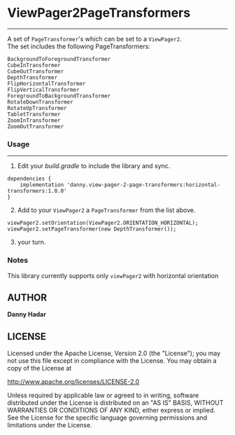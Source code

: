 # ViewPager2PageTransformers
---

A set of `PageTransformer`'s which can be set to a `ViewPager2`.
<br>The set includes the following PageTransformers:
```
BackgroundToForegroundTransformer
CubeInTransformer
CubeOutTransformer
DepthTransformer
FlipHorizontalTransformer
FlipVerticalTransformer
ForegroundToBackgroundTransformer
RotateDownTransformer
RotateUpTransformer
TabletTransformer
ZoomInTransformer
ZoomOutTransformer
```
### Usage
---
1. Edit your *build.gradle* to include the library and sync.
```
dependencies {
    implementation 'danny.view-pager-2-page-transformers:horizontal-transformers:1.0.0'
}
```
2. Add to your `ViewPager2` a `PageTransformer` from the list above.
```
viewPager2.setOrientation(ViewPager2.ORIENTATION_HORIZONTAL);
viewPager2.setPageTransformer(new DepthTransformer());
```
3. your turn.

### Notes
This library currently supports only `viewPager2` with horizontal orientation 

AUTHOR
-------
**Danny Hadar**

LICENSE
--------
Licensed under the Apache License, Version 2.0 (the "License");
you may not use this file except in compliance with the License.
You may obtain a copy of the License at

http://www.apache.org/licenses/LICENSE-2.0

Unless required by applicable law or agreed to in writing, software
distributed under the License is distributed on an "AS IS" BASIS,
WITHOUT WARRANTIES OR CONDITIONS OF ANY KIND, either express or implied.
See the License for the specific language governing permissions and
limitations under the License.
